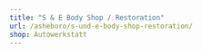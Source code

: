 ```yaml
---
title: "S & E Body Shop / Restoration"
url: /asheboro/s-und-e-body-shop-restoration/
shop: Autowerkstatt
---
```

